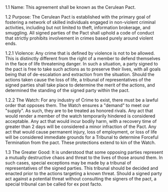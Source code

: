 1.1 Name: This agreement shall be known as the Cerulean Pact.

1.2 Purpose: The Cerulean Pact is established with the primary goal of fostering a network of skilled individuals engaged in non-violent criminal activities, including but not limited to theft, information brokerage, and smuggling. All signed parties of the Pact shall uphold a code of conduct that strictly prohibits involvement in crimes based purely around violent ends.

1.2.1 Violence: Any crime that is defined by violence is not to be allowed. This is distinctly different from the right of a member to defend themselves in the face of life threatening danger. In such a situation, a party signed to the pact is free to take such actions as to preserve their lives, with all goals being that of de-escalation and extraction from the situation. Should the actions taken cause the loss of life, a tribunal of representatives of the signed parties shall take place to determine the merit of the actions, and determined the standing of the signed party within the pact.

1.2.2 The Watch: For any industry of Crime to exist, there must be a lawful order that opposes them. The Watch ensures a "demand" to meet our "supply". As such, they are to be treated as honored rivals. Any act that would render a member of the watch temporarily hindered is considered acceptable. Any act that would incur bodily harm, with a recovery time of greater than 2 days will be considered a minor infraction of the Pact. Any act that would cause permanent injury, loss of employment, or loss of life will be considered immediate grounds for a Tribunal to determine Forceful Termination from the pact. These protections extend to kin of the Watch.

1.3 The Greater Good: It is understood that some opposing parties represent a mutually destructive chaos and threat to the lives of those around them. In such cases, special exceptions may be made by a tribunal of representatives of the signed parties. This tribunal should be decided and enacted prior to the actions targeting a known threat. Should a signed party act against a potential threat without consulting the signers of the pact, a special tribunal can be called for ex post facto.